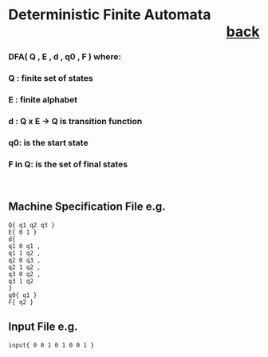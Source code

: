# Deterministic Finite Automata           <div style="text-align: right">[back](https://github.com/andrewkuhl/Automata)</div>

### DFA( Q , E , d , q0 , F ) where:
### Q : finite set of states
### E : finite alphabet
### d : Q x E &rarr; Q is transition function
### q0: is the start state
### F in Q: is the set of final states

<br>

## Machine Specification File e.g.
```
Q{ q1 q2 q3 }
E{ 0 1 }
d{ 
q1 0 q1 ,
q1 1 q2 ,
q2 0 q3 ,
q2 1 q2 ,
q3 0 q2 ,
q3 1 q2
}
q0{ q1 }
F{ q2 }
```

## Input File e.g.
```
input{ 0 0 1 0 1 0 0 1 }
```
